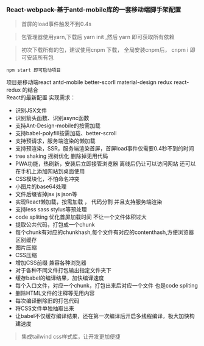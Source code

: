 ### React-webpack-基于antd-mobile库的一套移动端脚手架配置 

 
> 首屏的load事件触发不到0.4s    

> 包管理器使用yarn,下载后 yarn init ,然后 yarn 即可获取所有依赖

> 初次下载所有的包，建议使用cnpm 下载， 全局安装cnpm后， cnpm i 即可安装所有包

```
npm start 即可启动项目
```
项目是移动端react antd-mobile better-scorll material-design redux react-redux  的结合  
React的最新配置
实现需求：
  * 识别JSX文件
  * 识别箭头函数、识别async函数 
  * 支持Ant-Design-mobile的按需加载
  * 支持babel-polyfill按需加载、better-scroll
  * 支持预请求，服务端渲染的懒加载 
  * 支持预渲染，SSR，服务端渲染首屏，首屏load事件仅需要0.4秒不到的时间 
  * tree shaking 摇树优化 删除掉无用代码
  * PWA功能，热刷新，安装后立即接管浏览器 离线后仍让可以访问网站 还可以在手机上添加网站到桌面使用
  * CSS模块化，不怕命名冲突
  * 小图片的base64处理
  * 文件后缀省掉jsx js json等
  * 实现React懒加载，按需加载 ， 代码分割 并且支持服务端渲染
  * 支持less sass stylus等预处理
  * code spliting 优化首屏加载时间 不让一个文件体积过大
  * 提取公共代码，打包成一个chunk
  * 每个chunk有对应的chunkhash,每个文件有对应的contenthash,方便浏览器区别缓存
  * 图片压缩
  * CSS压缩
  * 增加CSS前缀 兼容各种浏览器
  * 对于各种不同文件打包输出指定文件夹下
  * 缓存babel的编译结果，加快编译速度
  * 每个入口文件，对应一个chunk，打包出来后对应一个文件 也是code spliting
  * 删除HTML文件的注释等无用内容
  * 每次编译删除旧的打包代码
  * 将CSS文件单独抽取出来
  * 让babel不仅缓存编译结果，还在第一次编译后开启多线程编译，极大加快构建速度


> 集成tailwind css样式库，让开发更加便捷

